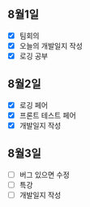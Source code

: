 ## 8월1일

- [x] 팀회의
- [x] 오늘의 개발일지 작성
- [x] 로깅 공부

## 8월2일
- [x] 로깅 페어
- [x] 프론트 테스트 페어
- [x] 개발일지 작성

## 8월3일
- [ ] 버그 있으면 수정
- [ ] 특강
- [ ] 개발일지 작성
